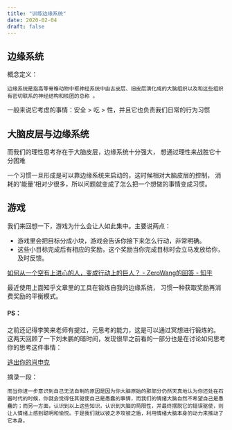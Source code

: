 ```yaml
---
title: "训练边缘系统"
date: 2020-02-04
draft: false
---
```


## 边缘系统
概念定义：
```
边缘系统是指高等脊椎动物中枢神经系统中由古皮层、旧皮层演化成的大脑组织以及和这些组织有密切联系的神经结构和核团的总称 。
```

一般来说它考虑的事情：安全 > 吃 > 性，并且它也负责我们日常的行为习惯

## 大脑皮层与边缘系统

而我们的理性思考存在于大脑皮层，边缘系统十分强大，
想通过理性来战胜它十分困难

一个习惯一旦形成是可以靠边缘系统来启动的，这时候相对大脑皮层的控制，
消耗的'能量'相对少很多，所以问题就变成了怎么把一个想做的事情变成习惯。


## 游戏

我们来回想一下，游戏为什么会让人如此集中。主要说两点：

* 游戏里会把目标分成小块，游戏会告诉你接下来怎么行动，非常明确。
* 这些小目标完成后有相应的奖励，这个奖励当你完成目标时会立马发放给你，及时反馈。


[如何从一个空有上进心的人，变成行动上的巨人？ - ZeroWang的回答 - 知乎](https://www.zhihu.com/question/33453309/answer/59504539)

最近使用上面知乎文章里的工具在锻炼自我的边缘系统，
习惯一种获取奖励再消费奖励的平衡模式。


#### PS：
之前还记得李笑来老师有提过，元思考的能力，这是可以通过冥想进行锻炼的。
这两天回顾了一下刘未鹏的暗时间，发现很早之前看的一部分也是在讨论如何思考你的思考这件事情：

[逃出你的肖申克](http://mindhacks.cn/2011/01/23/escape-from-your-shawshank-4/)

摘录一段：
```
而当你进一步意识到自己无法自制的原因是因为你大脑原始的那部分仍然天真地认为你还处在石器时代的时候，你就会觉得任其驱使自己是愚蠢的事情，而我们的情绪大脑自然不希望自己是愚蠢的；而另一方面，认识到以上这些知识，认识到大脑的局限性，并最终摆脱它的错误驱使，则让人情绪上感到聪明和愉悦。于是我们就以彼之矛攻彼之盾，利用情绪大脑本身的动力来推动了它本身。
```